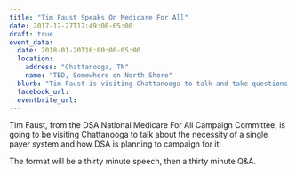 ```yaml
---
title: "Tim Faust Speaks On Medicare For All"
date: 2017-12-27T17:49:08-05:00
draft: true
event_data:
  date: 2018-01-20T16:00:00-05:00 
  location:
    address: "Chattanooga, TN"
    name: "TBD, Somewhere on North Shore"
  blurb: "Tim Faust is visiting Chattanooga to talk and take questions on Medicare For All."
  facebook_url: 
  eventbrite_url:
---
```


Tim Faust, from the DSA National Medicare For All Campaign Committee, is going
to be visiting Chattanooga to talk about the necessity of a single payer system
and how DSA is planning to campaign for it!

The format will be a thirty minute speech, then a thirty minute Q&A.
